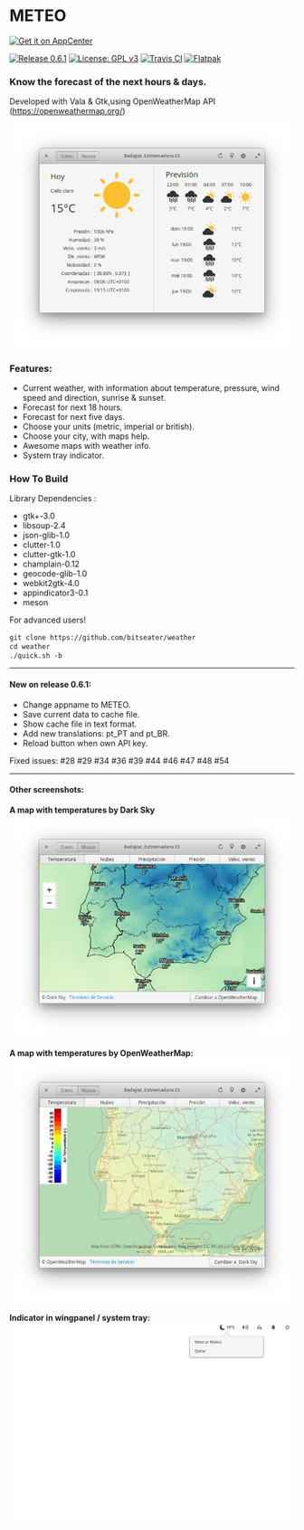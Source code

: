# METEO

[![Get it on AppCenter](https://appcenter.elementary.io/badge.svg)](https://appcenter.elementary.io/com.github.bitseater.weather)﻿ 

[![Release 0.6.1](https://img.shields.io/badge/Release-0.6.1-orange.svg)](https://github.com/bitseater/weather/releases) [![License: GPL v3](https://img.shields.io/badge/License-GPL%20v3-blue.svg)](http://www.gnu.org/licenses/gpl-3.0) [![Travis CI](https://travis-ci.org/bitseater/weather.svg?branch=master)](https://travis-ci.org/bitseater/weather/builds/) [![Flatpak](https://img.shields.io/badge/flatpak-download-lightgrey.svg)](https://flathub.org/repo/appstream/com.github.bitseater.weather.flatpakref)


### Know the forecast of the next hours & days.

Developed with Vala & Gtk,using OpenWeatherMap API (https://openweathermap.org/)

![Screenshot](./data/screens/screenshot_1.png  "Weather")

### Features:

- Current weather, with information about temperature, pressure, wind speed and direction, sunrise & sunset.
- Forecast for next 18 hours.
- Forecast for next five days.
- Choose your units (metric, imperial or british).
- Choose your city, with maps help.
- Awesome maps with weather info.
- System tray indicator.

### How To Build

Library Dependencies :

- gtk+-3.0
- libsoup-2.4
- json-glib-1.0
- clutter-1.0
- clutter-gtk-1.0
- champlain-0.12
- geocode-glib-1.0
- webkit2gtk-4.0
- appindicator3-0.1
- meson


For advanced users!

    git clone https://github.com/bitseater/weather
    cd weather
    ./quick.sh -b

----

#### New on release 0.6.1:

- Change appname to METEO.
- Save current data to cache file.
- Show cache file in text format.
- Add new translations: pt_PT and pt_BR.
- Reload button when own API key.

Fixed issues: #28 #29 #34 #36 #39 #44 #46 #47 #48 #54

----
#### Other screenshots:

**A map with temperatures by Dark Sky**
![Screenshot](./data/screens/screenshot_2.png  "Weather")

**A map with temperatures by OpenWeatherMap:**
![Screenshot](./data/screens/screenshot_3.png  "Weather")

**Indicator in wingpanel / system tray:**
![Screenshot](./data/screens/screenshot_4.png  "Weather")
